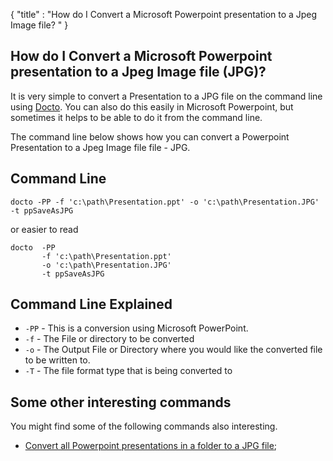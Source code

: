 {
    "title" : "How do I Convert a Microsoft Powerpoint presentation to a Jpeg Image file? " 
}

How do I Convert a Microsoft Powerpoint presentation to a Jpeg Image file (JPG)?         
-

It is very simple to convert a Presentation to a JPG file  on the command line using [Docto](https://github.com/tobya/docto). You can also do this easily in Microsoft Powerpoint, but sometimes it helps to be able to do it from the command line.  

The command line below shows how you can convert a Powerpoint Presentation to a Jpeg Image file file - JPG.

Command Line 
-

 ````
 docto -PP -f 'c:\path\Presentation.ppt' -o 'c:\path\Presentation.JPG' -t ppSaveAsJPG
 ````
 or easier to read
 ````
 docto  -PP  
        -f 'c:\path\Presentation.ppt' 
        -o 'c:\path\Presentation.JPG' 
        -t ppSaveAsJPG
 ````

Command Line Explained 
-

 - `-PP` -  This is a conversion using Microsoft PowerPoint.  
 - `-f` -  The File or directory to be converted 
 - `-o` -  The Output File or Directory where you would like the converted file to be written to.
 - `-T` -  The file format type that is being converted to




Some other interesting commands
-

You might find some of the following commands also interesting.

- [Convert all Powerpoint presentations in a folder to a JPG file](ConvertDirPPTToFileJPG.md);
    

